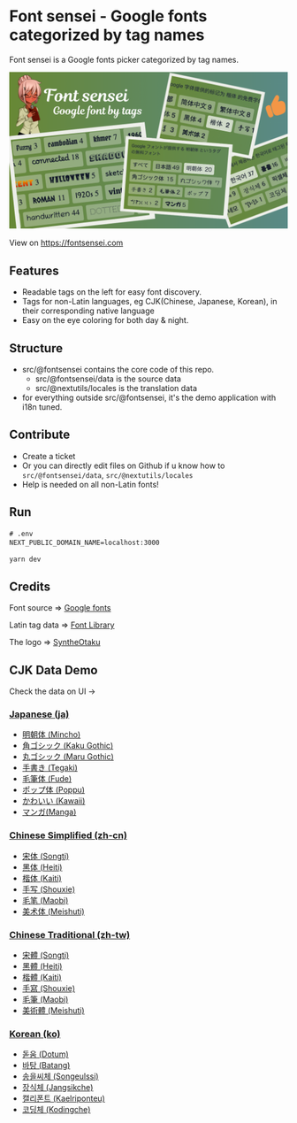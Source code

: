 # Font sensei - Google fonts categorized by tag names

Font sensei is a Google fonts picker categorized by tag names.

![screenshot](./public/screenshot.png)

View on https://fontsensei.com

## Features
- Readable tags on the left for easy font discovery.
- Tags for non-Latin languages, eg CJK(Chinese, Japanese, Korean), in their corresponding native language
- Easy on the eye coloring for both day & night.

## Structure
- src/@fontsensei contains the core code of this repo.
  - src/@fontsensei/data is the source data
  - src/@nextutils/locales is the translation data
- for everything outside src/@fontsensei, it's the demo application with i18n tuned.

## Contribute
- Create a ticket
- Or you can directly edit files on Github if u know how to `src/@fontsensei/data`, `src/@nextutils/locales`
- Help is needed on all non-Latin fonts!

## Run

```
# .env
NEXT_PUBLIC_DOMAIN_NAME=localhost:3000
```

```bash
yarn dev
```

## Credits

Font source => [Google fonts](https://fonts.google.com)

Latin tag data => [Font Library](https://github.com/katydecorah/font-library)

The logo => [SyntheOtaku](https://syntheotaku.itch.io/anime-teacher-sprite)


## CJK Data Demo
Check the data on UI ->

### [Japanese (ja)](https://fontsensei.com/ja)
- [明朝体 (Mincho)](https://fontsensei.com/ja/tag/mincho)
- [角ゴシック (Kaku Gothic)](https://fontsensei.com/ja/tag/kaku-gothic)
- [丸ゴシック (Maru Gothic)](https://fontsensei.com/ja/tag/maru-gothic)
- [手書き (Tegaki)](https://fontsensei.com/ja/tag/tegaki)
- [毛筆体 (Fude)](https://fontsensei.com/ja/tag/fude)
- [ポップ体 (Poppu)](https://fontsensei.com/ja/tag/poppu)
- [かわいい (Kawaii)](https://fontsensei.com/ja/tag/kawaii)
- [マンガ(Manga)](https://fontsensei.com/ja/tag/manga)

### [Chinese Simplified (zh-cn)](https://fontsensei.com/zh-cn)
- [宋体 (Songti)](https://fontsensei.com/zh-cn/tag/songti)
- [黑体 (Heiti)](https://fontsensei.com/zh-cn/tag/heiti)
- [楷体 (Kaiti)](https://fontsensei.com/zh-cn/tag/kaiti)
- [手写 (Shouxie)](https://fontsensei.com/zh-cn/tag/shouxie)
- [毛笔 (Maobi)](https://fontsensei.com/zh-cn/tag/maobi)
- [美术体 (Meishuti)](https://fontsensei.com/zh-cn/tag/meishuti)

### [Chinese Traditional (zh-tw)](https://fontsensei.com/zh-tw)
- [宋體 (Songti)](https://fontsensei.com/zh-tw/tag/songti)
- [黑體 (Heiti)](https://fontsensei.com/zh-tw/tag/heiti)
- [楷體 (Kaiti)](https://fontsensei.com/zh-tw/tag/kaiti)
- [手寫 (Shouxie)](https://fontsensei.com/zh-tw/tag/shouxie)
- [毛筆 (Maobi)](https://fontsensei.com/zh-tw/tag/maobi)
- [美術體 (Meishuti)](https://fontsensei.com/zh-tw/tag/meishuti)

### [Korean (ko)](https://fontsensei.com/ko)
- [돋움 (Dotum)](https://fontsensei.com/ko/tag/dotum)
- [바탕 (Batang)](https://fontsensei.com/ko/tag/batang)
- [송을씨체 (Songeulssi)](https://fontsensei.com/ko/tag/songeulssi)
- [장식체 (Jangsikche)](https://fontsensei.com/ko/tag/jangsikche)
- [캘리폰트 (Kaelriponteu)](https://fontsensei.com/ko/tag/kaelriponteu)
- [코딩체 (Kodingche)](https://fontsensei.com/ko/tag/kodingche)

